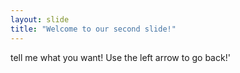 ```yaml
---
layout: slide
title: "Welcome to our second slide!"
---
```

tell me what you want!
Use the left arrow to go back!'
